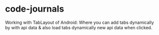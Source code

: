 # code-journals

Working with TabLayout of Android:
  Where you can add tabs dynamically by with api data & also load tabs dynamically new api data when clicked.
